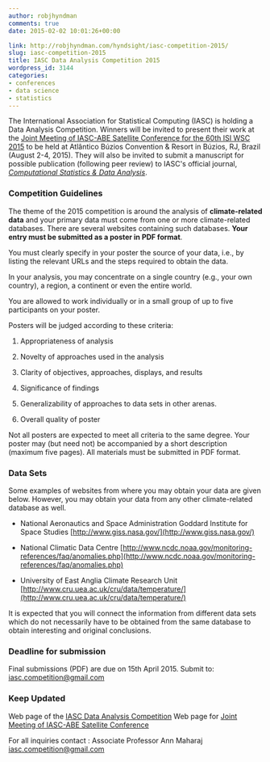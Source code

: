 ```yaml
---
author: robjhyndman
comments: true
date: 2015-02-02 10:01:26+00:00

link: http://robjhyndman.com/hyndsight/iasc-competition-2015/
slug: iasc-competition-2015
title: IASC Data Analysis Competition 2015
wordpress_id: 3144
categories:
- conferences
- data science
- statistics
---
```


The International Association for Statistical Computing (IASC) is holding a Data Analysis Competition. Winners will be invited to present their work at the [Joint Meeting of IASC-ABE Satellite Conference for the 60th ISI WSC 2015](https://www.ime.usp.br/~abe/iasc2015/) to be held at Atlântico Búzios Convention & Resort in Búzios, RJ, Brazil (August 2-4, 2015). They will also be invited to submit a manuscript for possible publication (following peer review) to IASC's official journal, [_Computational Statistics & Data Analysis_](http://www.journals.elsevier.com/computational-statistics-and-data-analysis/).<!-- more -->



### Competition Guidelines



The theme of the 2015 competition is around the analysis of **climate-related data** and your primary data must come from one or more climate-related databases. There are several websites containing such databases. **Your entry must be submitted as a poster in PDF format**.

You must clearly specify in your poster the source of your data, i.e., by listing the relevant URLs and the steps required to obtain the data.

In your analysis, you may concentrate on a single country (e.g., your own country), a region, a continent or even the entire world.

You are allowed to work individually or in a small group of up to five participants on your poster.

Posters will be judged according to these criteria:




    
  1. Appropriateness of analysis

    
  2. Novelty of approaches used in the analysis

    
  3. Clarity of objectives, approaches, displays, and results

    
  4. Significance of findings

    
  5. Generalizability of approaches to data sets in other arenas.

    
  6. Overall quality of poster



Not all posters are expected to meet all criteria to the same degree. Your poster may (but need not) be accompanied by a short description (maximum five pages). All materials must be submitted in PDF format.



### Data Sets



Some examples of websites from where you may obtain your data are given below. However, you may obtain your data from any other climate-related database as well.




    
  * National Aeronautics and Space Administration Goddard Institute for Space Studies
[http://www.giss.nasa.gov/](http://www.giss.nasa.gov/)

    
  * National Climatic Data Centre
[http://www.ncdc.noaa.gov/monitoring-references/faq/anomalies.php](http://www.ncdc.noaa.gov/monitoring-references/faq/anomalies.php)

    
  * University of East Anglia Climate Research Unit
[http://www.cru.uea.ac.uk/cru/data/temperature/](http://www.cru.uea.ac.uk/cru/data/temperature/)



It is expected that you will connect the information from different data sets which do not necessarily have to be obtained from the same database to obtain interesting and original conclusions.



### Deadline for submission



Final submissions (PDF) are due on 15th April 2015.
Submit to: [iasc.competition@gmail.com](mailto:iasc.competition@gmail.com)



### Keep Updated



Web page of the [IASC Data Analysis Competition](http://www.iasc-isi.org/node/276)
Web page for [Joint Meeting of IASC-ABE Satellite Conference](https://www.ime.usp.br/~abe/iasc2015/)

For all inquiries contact :
Associate Professor Ann Maharaj [iasc.competition@gmail.com](mailto:iasc.competition@gmail.com)
